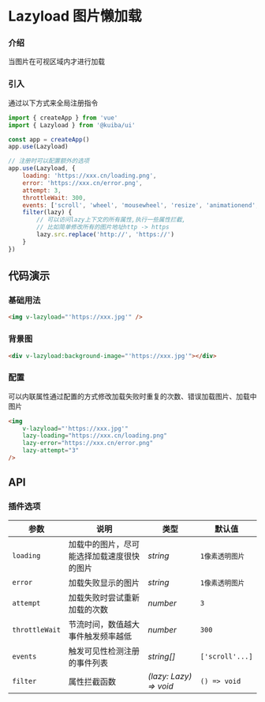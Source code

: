 # Lazyload 图片懒加载

### 介绍

当图片在可视区域内才进行加载

### 引入

通过以下方式来全局注册指令

```js
import { createApp } from 'vue'
import { Lazyload } from '@kuiba/ui'

const app = createApp()
app.use(Lazyload)

// 注册时可以配置额外的选项
app.use(Lazyload, {
    loading: 'https://xxx.cn/loading.png',
    error: 'https://xxx.cn/error.png',
    attempt: 3,
    throttleWait: 300,
    events: ['scroll', 'wheel', 'mousewheel', 'resize', 'animationend', 'transitionend', 'touchmove'],
    filter(lazy) {
        // 可以访问lazy上下文的所有属性,执行一些属性拦截,
        // 比如简单修改所有的图片地址http -> https
        lazy.src.replace('http://', 'https://')
    }
})
```

## 代码演示

### 基础用法

```html
<img v-lazyload="'https://xxx.jpg'" />
```

### 背景图

```html
<div v-lazyload:background-image="'https://xxx.jpg'"></div>
```

### 配置

可以内联属性通过配置的方式修改加载失败时重复的次数、错误加载图片、加载中图片

```html
<img
    v-lazyload="'https://xxx.jpg'"
    lazy-loading="https://xxx.cn/loading.png"
    lazy-error="https://xxx.cn/error.png"
    lazy-attempt="3"
/>
```

## API

### 插件选项

| 参数 | 说明 | 类型 | 默认值 | 
| --- | --- | --- | --- | 
| `loading` | 加载中的图片，尽可能选择加载速度很快的图片 | _string_ | `1像素透明图片` |
| `error` | 加载失败显示的图片 | _string_ | `1像素透明图片` |
| `attempt` | 加载失败时尝试重新加载的次数 | _number_ | `3` |  
| `throttleWait` | 节流时间，数值越大事件触发频率越低 | _number_ | `300` |
| `events` | 触发可见性检测注册的事件列表 | _string[]_ | `['scroll'...]` |
| `filter` | 属性拦截函数 | _(lazy: Lazy) => void_ | `() => void` |
